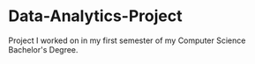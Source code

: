 # Data-Analytics-Project
Project I worked on in my first semester of my Computer Science Bachelor's Degree.
